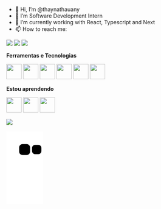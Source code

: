 - 👋 Hi, I’m @thaynathauany
- 👀 I’m Software Development Intern 
- 🌱 I’m currently working with React, Typescript and Next
- 📫 How to reach me:
<div>
          <a href="https://instagram.com/thayna.thauanny" target="_blank"><img src="https://img.shields.io/badge/-Instagram-%23E4405F?style=for-the-badge&logo=instagram&logoColor=white" target="_blank"></a>
          <a href = "mailto:thayna98@gmail.com"><img src="https://img.shields.io/badge/Gmail-D14836?style=for-the-badge&logo=gmail&logoColor=white" target="_blank"></a>
          <a href="https://www.linkedin.com/in/thayná-thauany/" target="_blank"><img src="https://img.shields.io/badge/-LinkedIn-%230077B5?style=for-the-badge&logo=linkedin&logoColor=white" target="_blank"></a>  
</div>
        

<b>Ferramentas e Tecnologias </b> <p> 
<img src="https://cdn.jsdelivr.net/gh/devicons/devicon/icons/git/git-original.svg" width="40" height="40"/> <img src="https://cdn.jsdelivr.net/gh/devicons/devicon/icons/react/react-original.svg" width="40" height="40" />
<img src="https://cdn.jsdelivr.net/gh/devicons/devicon/icons/typescript/typescript-original.svg" width="40" height="40" /> <img src="https://cdn.jsdelivr.net/gh/devicons/devicon/icons/nextjs/nextjs-line.svg" width="40" height="40" />  <img src="https://cdn.jsdelivr.net/gh/devicons/devicon/icons/php/php-plain.svg" width="40" height="40" /> <link rel="stylesheet" href="https://cdn.jsdelivr.net/gh/devicons/devicon@v2.15.1/devicon.min.css" width="40" height="40"><img src="https://cdn.jsdelivr.net/gh/devicons/devicon/icons/sass/sass-original.svg" width="40" height="40" /> 
          
<p></p>
<b>Estou aprendendo </b> <p> 
<img src="https://cdn.jsdelivr.net/gh/devicons/devicon/icons/nodejs/nodejs-original.svg" width="40" height="40" /> <img src="https://cdn.jsdelivr.net/gh/devicons/devicon/icons/mysql/mysql-original.svg" width="40" height="40"  /> <img src="https://cdn.jsdelivr.net/gh/devicons/devicon/icons/graphql/graphql-plain.svg" width="40" height="40"  />


<div>
<a href="https://github.com/thaynathauany">
<img height="180em" src="https://github-readme-stats.vercel.app/api/top-langs/?username=thaynathauany&layout=compact&langs_count=7&theme=dracula"/>
</div>
          
![Snake animation](https://github.com/thaynathauany/thaynathauany/blob/output/github-contribution-grid-snake.svg)

